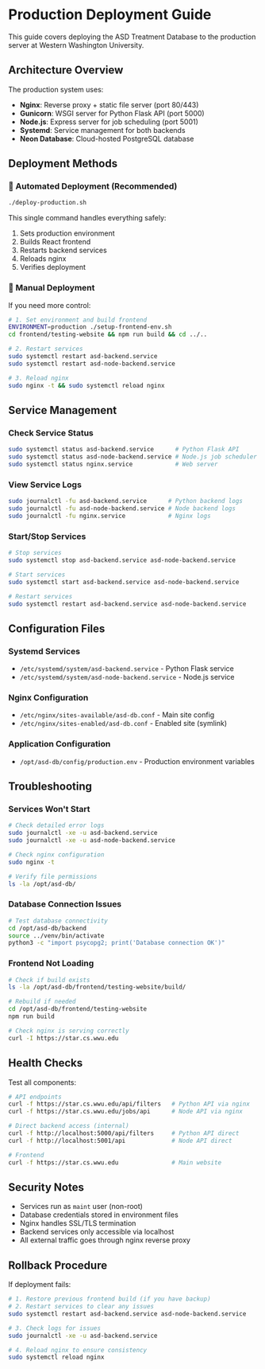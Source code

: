 # Production Deployment Guide

This guide covers deploying the ASD Treatment Database to the production server at Western Washington University.

## Architecture Overview

The production system uses:
- **Nginx**: Reverse proxy + static file server (port 80/443)
- **Gunicorn**: WSGI server for Python Flask API (port 5000)
- **Node.js**: Express server for job scheduling (port 5001)  
- **Systemd**: Service management for both backends
- **Neon Database**: Cloud-hosted PostgreSQL database

## Deployment Methods

### 🚀 Automated Deployment (Recommended)

```bash
./deploy-production.sh
```

This single command handles everything safely:
1. Sets production environment
2. Builds React frontend
3. Restarts backend services
4. Reloads nginx
5. Verifies deployment

### 🔧 Manual Deployment

If you need more control:

```bash
# 1. Set environment and build frontend
ENVIRONMENT=production ./setup-frontend-env.sh
cd frontend/testing-website && npm run build && cd ../..

# 2. Restart services
sudo systemctl restart asd-backend.service
sudo systemctl restart asd-node-backend.service

# 3. Reload nginx
sudo nginx -t && sudo systemctl reload nginx
```

## Service Management

### Check Service Status
```bash
sudo systemctl status asd-backend.service      # Python Flask API
sudo systemctl status asd-node-backend.service # Node.js job scheduler
sudo systemctl status nginx.service            # Web server
```

### View Service Logs
```bash
sudo journalctl -fu asd-backend.service      # Python backend logs
sudo journalctl -fu asd-node-backend.service # Node backend logs
sudo journalctl -fu nginx.service            # Nginx logs
```

### Start/Stop Services
```bash
# Stop services
sudo systemctl stop asd-backend.service asd-node-backend.service

# Start services  
sudo systemctl start asd-backend.service asd-node-backend.service

# Restart services
sudo systemctl restart asd-backend.service asd-node-backend.service
```

## Configuration Files

### Systemd Services
- `/etc/systemd/system/asd-backend.service` - Python Flask service
- `/etc/systemd/system/asd-node-backend.service` - Node.js service

### Nginx Configuration  
- `/etc/nginx/sites-available/asd-db.conf` - Main site config
- `/etc/nginx/sites-enabled/asd-db.conf` - Enabled site (symlink)

### Application Configuration
- `/opt/asd-db/config/production.env` - Production environment variables

## Troubleshooting

### Services Won't Start
```bash
# Check detailed error logs
sudo journalctl -xe -u asd-backend.service
sudo journalctl -xe -u asd-node-backend.service

# Check nginx configuration
sudo nginx -t

# Verify file permissions
ls -la /opt/asd-db/
```

### Database Connection Issues
```bash
# Test database connectivity
cd /opt/asd-db/backend
source ../venv/bin/activate  
python3 -c "import psycopg2; print('Database connection OK')"
```

### Frontend Not Loading
```bash
# Check if build exists
ls -la /opt/asd-db/frontend/testing-website/build/

# Rebuild if needed
cd /opt/asd-db/frontend/testing-website
npm run build

# Check nginx is serving correctly
curl -I https://star.cs.wwu.edu
```

## Health Checks

Test all components:

```bash
# API endpoints
curl -f https://star.cs.wwu.edu/api/filters   # Python API via nginx
curl -f https://star.cs.wwu.edu/jobs/api      # Node API via nginx

# Direct backend access (internal)
curl -f http://localhost:5000/api/filters     # Python API direct
curl -f http://localhost:5001/api             # Node API direct

# Frontend
curl -f https://star.cs.wwu.edu               # Main website
```

## Security Notes

- Services run as `maint` user (non-root)
- Database credentials stored in environment files
- Nginx handles SSL/TLS termination
- Backend services only accessible via localhost
- All external traffic goes through nginx reverse proxy

## Rollback Procedure

If deployment fails:

```bash
# 1. Restore previous frontend build (if you have backup)
# 2. Restart services to clear any issues
sudo systemctl restart asd-backend.service asd-node-backend.service

# 3. Check logs for issues
sudo journalctl -xe -u asd-backend.service

# 4. Reload nginx to ensure consistency
sudo systemctl reload nginx
```